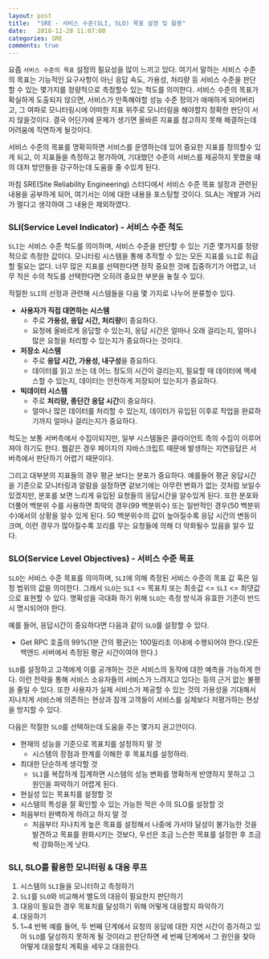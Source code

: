 ```yaml
---
layout: post
title:  "SRE - 서비스 수준(SLI, SLO) 목표 설정 및 활용"
date:   2018-12-28 11:07:00
categories: SRE
comments: true
---
```

요즘 `서비스 수준의 목표` 설정의 필요성을 많이 느끼고 있다. 여기서 말하는 서비스 수준의 목표는 기능적인 요구사항이 아닌 응답 속도, 가용성, 처리량 등 서비스 수준을 판단할 수 있는 몇가지를 정량적으로 측정할수 있는 척도를 의미한다. 서비스 수준의 목표가 확실하게 도출되지 않으면, 서비스가 만족해야할 성능 수준 정의가 애매하게 되어버리고, 그 여파로 모니터링시에 어떠한 지표 위주로 모니터링을 해야할지 정확한 판단이 서지 않을것이다. 결국 어딘가에 문제가 생기면 올바른 지표를 참고하지 못해 해결하는데 어려움에 직면하게 될것이다.

서비스 수준의 목표를 명확히하면 서비스를 운영하는데 있어 중요한 지표를 정의할수 있게 되고, 이 지표들을 측정하고 평가하여, 기대했던 수준의 서비스를 제공하지 못했을 때의 대처 방안들을 강구하는데 도움을 줄 수있게 된다.

마침 SRE(Site Reliability Engineering) 스터디에서 서비스 수준 목표 설정과 관련된 내용을 공부하게 되어, 여기서는 이에 대한 내용을 포스팅할 것이다. SLA는 개발과 거리가 멀다고 생각하여 그 내용은 제외하였다.

### SLI(Service Level Indicator) - 서비스 수준 척도
`SLI`는 서비스 수준 척도를 의미하며, 서비스 수준을 판단할 수 있는 기준 몇가지를 정량적으로 측정한 값이다.
모니터링 시스템을 통해 추적할 수 있는 모든 지표를 `SLI`로 취급할 필요는 없다. 너무 많은 지표를 선택한다면 정작 중요한 것에 집중하기가 어렵고, 너무 적은 수의 척도를 선택한다면 오히려 중요한 부분을 놓칠 수 있다.

적절한 `SLI`의 선정과 관련해 시스템들을 다음 몇 가지로 나누어 분류할수 있다.
- **사용자가 직접 대면하는 시스템**
    - 주로 **가용성, 응답 시간, 처리량**이 중요하다.
    - 요청에 올바르게 응답할 수 있는지, 응답 시간은 얼마나 오래 걸리는지, 얼마나 많은 요청을 처리할 수 있는지가 중요하다는 것이다.
- **저장소 시스템**
    - 주로 **응답 시간, 가용성, 내구성**을 중요하다.
    - 데이터를 읽고 쓰는 데 어느 정도의 시간이 걸리는지, 필요할 때 데이터에 액세스할 수 있는지, 데이터는 안전하게 저장되어 있는지가 중요하다.
- **빅데이터 시스템**
    - 주로 **처리량, 종단간 응답 시간**이 중요하다.
    - 얼마나 많은 데이터를 처리할 수 있는지, 데이터가 유입된 이후로 작업을 완료하기까지 얼마나 걸리는지가 중요하다.

척도는 보통 서버측에서 수집이되지만, 일부 시스템들은 클라이언트 측의 수집이 이루어져야 하기도 한다. 웹같은 경우 페이지의 자바스크립트 때문에 발생하는 지연응답은 서버측에서 판단하기 어렵기 때문이다.

그리고 대부분의 지표들의 경우 평균 보다는 분포가 중요하다. 예를들어 평균 응답시간을 기준으로 모니터링과 알람을 설정하면 겉보기에는 아무런 변화가 없는 것처럼 보일수 있겠지만, 분포를 보면 느리게 유입된 요청들의 응답시간을 알수있게 된다. 또한 분포와 더풀어 백분위 수를 사용하면 최악의 경우(99 백분위수) 또는 일반적인 경우(50 백분위수)에서의 상황을 알수 있게 된다. 50 백분위수의 값이 높아질수록 응답 시간의 변동이 크며, 이런 경우가 많아질수록 꼬리를 무는 요청들에 의해 더 악화될수 있음을 알수 있다.

### SLO(Service Level Objectives) - 서비스 수준 목표
`SLO`는 서비스 수준 목표를 의미하며, `SLI`에 의해 측정된 서비스 수준의 목표 값 혹은 일정 범위의 값을 의미한다. 그래서 `SLO`는 `SLI` <= 목표치 또는 최솟값 <= `SLI` <= 최댓값으로 표현할 수 있다. 명확성을 극대화 하기 위해 `SLO`는 측정 방식과 유효한 기준이 반드시 명시되어야 한다.

예를 들어, 응답시간이 중요하다면 다음과 같이 `SLO`를 설정할 수 있다.
- Get RPC 호출의 99%(1분 간의 평균)는 100밀리초 이내에 수행되어야 한다.(모든 백엔드 서버에서 측정된 평균 시간이여야 한다.)

`SLO`를 설정하고 고객에게 이를 공개하는 것은 서비스의 동작에 대한 예측을 가능하게 한다. 이런 전략을 통해 서비스 소유자들의 서비스가 느려지고 있다는 등의 근거 없는 불평을 줄일 수 있다. 또한 사용자가 실제 서비스가 제공할 수 있는 것의 가용성을 기대해서 지나치게 서비스에 의존하는 현상과 잠개 고객들이 서비스를 실제보다 저평가하는 현상을 방지할 수 있다.

다음은 적절한 `SLO`를 선택하는데 도움을 주는 몇가지 권고안이다.
- 현재의 성능을 기준으로 목표치를 설정하지 말 것
    - 시스템의 장점과 한계를 이해한 후 목표치를 설정하라.
- 최대한 단순하게 생각할 것
    - `SLI`를 복잡하게 집계하면 시스템의 성능 변화를 명확하게 반영하지 못하고 그 원인을 파악하기 어렵게 된다.
- 현실성 있는 목표치를 설정할 것
- 시스템의 특성을 잘 확인할 수 있는 가능한 적은 수의 SLO를 설정할 것
- 처음부터 완벽하게 하려고 하지 말 것
    - 처음부터 지나치게 높은 목표를 설정해서 나중에 가서야 달성이 불가능한 것을 발견하고 목표를 완화시키는 것보다, 우선은 조금 느슨한 목표를 설정한 후 조금씩 강화하는게 낫다.

### SLI, SLO를 활용한 모니터링 & 대응 루프
1. 시스템의 `SLI`들을 모니터하고 측정하기
2. `SLI`를 `SLO`와 비교해서 별도의 대응이 필요한지 판단하기
3. 대응이 필요한 경우 목표치를 달성하기 위해 어떻게 대응할지 파악하기
4. 대응하기
5. 1~4 반복
예를 들어, 두 번째 단계에서 요청의 응답에 대한 지연 시간이 증가하고 있어 `SLO`를 달성하지 못하게 될 것이라고 판단하면 세 번째 단계에서 그 원인을 찾아 어떻게 대응할지 계획을 세우고 대응한다.
